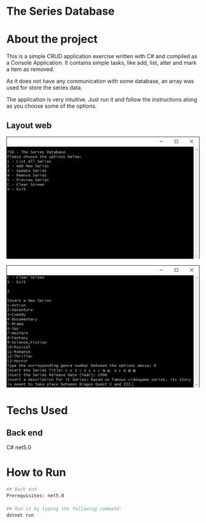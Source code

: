 # The Series Database 
# About the project

This is a simple CRUD application exercise written with C# and compiled as a Console Application. It contains simple tasks, like add, list, alter and mark a item as removed.

As it does not have any communication with some database, an array was used for store the series data.

The application is very intuitive. Just run it and follow the instructions along as you choose some of the options.

## Layout web
![Sample 1](https://github.com/math-thomaz/assets/blob/master/DIO/C%23_Projects/Simple_CRUD_App/sample_1.png)

![Sample 2](https://github.com/math-thomaz/assets/blob/master/DIO/C%23_Projects/Simple_CRUD_App/sample_2.png)

# Techs Used
## Back end
C#
net5.0

# How to Run

```bash
## Back end
Prerequisites: net5.0

## Run it by typing the following command:
dotnet run
